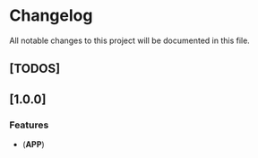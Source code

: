 # Changelog

All notable changes to this project will be documented in this file.

## [TODOS]

## [1.0.0]

### Features

- (**APP**)
